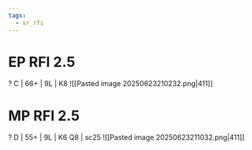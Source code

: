 ```yaml
---
tags:
  - sr_rfi
---
```

# EP RFI 2.5
?
C | 66+ | 9L | K8
  ![[Pasted image 20250623210232.png|411]]
  
# MP RFI 2.5
?
D | 55+ | 9L | K6 Q8 | sc25
![[Pasted image 20250623211032.png|411]]

